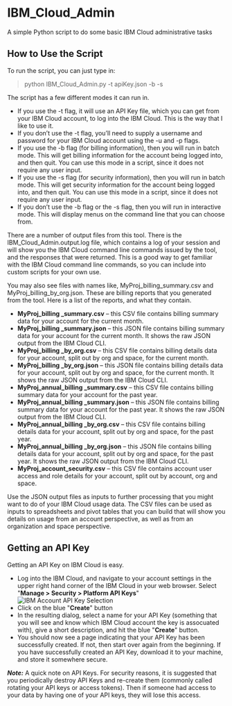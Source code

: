 # IBM_Cloud_Admin
A simple Python script to do some basic IBM Cloud administrative tasks

## How to Use the Script

To run the script, you can just type in:

> python IBM_Cloud_Admin.py -t apiKey.json -b -s

The script has a few different modes it can run in.

* If you use the -t flag, it will use an API Key file, which you can get from your IBM Cloud account, to log into the IBM Cloud.  This is the way that I like to use it.
* If you don’t use the -t flag, you’ll need to supply a username and password for your IBM Cloud account using the -u and -p flags.
* If you use the -b flag (for billing information), then you will run in batch mode.  This will get billing information for the account being logged into, and then quit.  You can use this mode in a script, since it does not require any user input.
* If you use the -s flag (for security information), then you will run in batch mode.  This will get security information for the account being logged into, and then quit.  You can use this mode in a script, since it does not require any user input.
* If you don’t use the -b flag or the -s flag, then you will run in interactive mode.  This will display menus on the command line that you can choose from.

There are a number of output files from this tool.  There is the IBM_Cloud_Admin.output.log file, which contains a log of your session and will show you the IBM Cloud command line commands issued by the tool, and the responses that were returned.  This is a good way to get familiar with the IBM Cloud command line commands, so you can include into custom scripts for your own use. 

You may also see files with names like, MyProj_billing_summary.csv and MyProj_billing_by_org.json.  These are billing reports that you generated from the tool.  Here is a list of the reports, and what they contain.

* **MyProj_billing _summary.csv** – this CSV file contains billing summary data for your account for the current month.
* **MyProj_billing _summary.json** – this JSON file contains billing summary data for your account for the current month.  It shows the raw JSON output from the IBM Cloud CLI.
* **MyProj_billing _by_org.csv** – this CSV file contains billing details data for your account, split out by org and space, for the current month.
* **MyProj_billing _by_org.json** – this JSON file contains billing details data for your account, split out by org and space, for the current month.  It shows the raw JSON output from the IBM Cloud CLI.
* **MyProj_annual_billing _summary.csv** – this CSV file contains billing summary data for your account for the past year.
* **MyProj_annual_billing _summary.json** – this JSON file contains billing summary data for your account for the past year.  It shows the raw JSON output from the IBM Cloud CLI.
* **MyProj_annual_billing _by_org.csv** – this CSV file contains billing details data for your account, split out by org and space, for the past year.
* **MyProj_annual_billing _by_org.json** – this JSON file contains billing details data for your account, split out by org and space, for the past year.  It shows the raw JSON output from the IBM Cloud CLI.
* **MyProj_account_security.csv** – this CSV file contains account user access and role details for your account, split out by account, org and space.

Use the JSON output files as inputs to further processing that you might want to do of your IBM Cloud usage data.  The CSV files can be used as inputs to spreadsheets and pivot tables that you can build that will show you details on usage from an account perspective, as well as from an organization and space perspective.

## Getting an API Key

Getting an API Key on IBM Cloud is easy.

* Log into the IBM Cloud, and navigate to your account settings in the upper right hand corner of the IBM Cloud in your web browser.  Select "**Manage > Security > Platform API Keys**"
![IBM Account API Key Selection](https://github.com/dtoczala/IBM_Cloud_Admin/blob/master/Account_API_Key.png "Generating an API Key")
* Click on the blue "**Create**" button
* In the resulting dialog, select a name for your API Key (something that you will see and know which IBM Cloud account the key is assocuated with), give a short description, and hit the blue "**Create**" button.
* You should now see a page indicating that your API Key has been successfully created.  If not, then start over again from the beginning.  If you have successfully created an API Key, download it to your machine, and store it somewhere secure.

**_Note:_** A quick note on API Keys. For security reasons, it is suggested that you periodically destroy API Keys and re-create them (commonly called rotating your API keys or access tokens). Then if someone had access to your data by having one of your API keys, they will lose this access.
